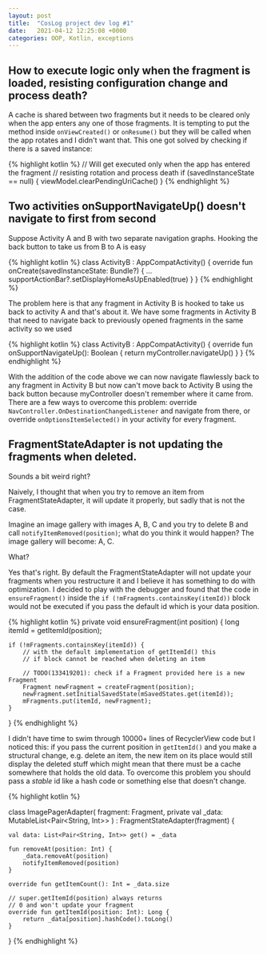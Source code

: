 ```yaml
---
layout: post
title:  "CosLog project dev log #1"
date:   2021-04-12 12:25:08 +0000
categories: OOP, Kotlin, exceptions
--- 
```


## How to execute logic only when the fragment is loaded, resisting configuration change and process death?

A cache is shared between two fragments but it needs to be cleared only when the app enters any one of those fragments. It is tempting to put the method inside `onViewCreated()` or `onResume()` but they will be called when the app rotates and I didn't want that. This one got solved by checking if there is a saved instance:

{% highlight kotlin %}
// Will get executed only when the app has entered the fragment
// resisting rotation and process death
if (savedInstanceState == null) {
    viewModel.clearPendingUriCache()
}
{% endhighlight %}

## Two activities onSupportNavigateUp() doesn't navigate to first from second

Suppose Activity A and B with two separate navigation graphs. Hooking the back button to take us from B to A is easy

{% highlight kotlin %}
class ActivityB : AppCompatActivity() {
   override fun onCreate(savedInstanceState: Bundle?) {
        ...
        supportActionBar?.setDisplayHomeAsUpEnabled(true)
    }
}
{% endhighlight %}

The problem here is that any fragment in Activity B is hooked to take us back to activity A and that's about it. We have some fragments in Activity B that need to navigate back to previously opened fragments in the same activity so we used

{% highlight kotlin %}
class ActivityB : AppCompatActivity() {
    override fun onSupportNavigateUp(): Boolean {
        return myController.navigateUp()
    }
}
{% endhighlight %}

With the addition of the code above we can now navigate flawlessly back to any fragment in Activity B but now can't move back to Activity B using the back button because myController doesn't remember where it came from. There are a few ways to overcome this problem: override `NavController.OnDestinationChangedListener` and navigate from there, or override `onOptionsItemSelected()` in your activity for every fragment.

## FragmentStateAdapter is not updating the fragments when deleted.

Sounds a bit weird right? 

Naively, I thought that when you try to remove an item from FragmentStateAdapter, it will update it properly, but sadly that is not the case. 

Imagine an image gallery with images A, B, C and you try to delete B and call `notifyItemRemoved(position)`; what do you think it would happen? The image gallery will become: A, C.

What?

Yes that's right. By default the FragmentStateAdapter will not update your fragments when you restructure it and I believe it has something to do with optimization.  I decided to play with the debugger and found that the code in `ensureFragment()` inside the `if (!mFragments.containsKey(itemId))` block would not be executed if you pass the default id which is your data position.

{% highlight kotlin %}
private void ensureFragment(int position) {
    long itemId = getItemId(position);

    if (!mFragments.containsKey(itemId)) {
        // with the default implementation of getItemId() this 
        // if block cannot be reached when deleting an item

        // TODO(133419201): check if a Fragment provided here is a new Fragment
        Fragment newFragment = createFragment(position);
        newFragment.setInitialSavedState(mSavedStates.get(itemId));
        mFragments.put(itemId, newFragment);
    }
}
{% endhighlight %}

I didn't have time to swim through 10000+ lines of RecyclerView code but I noticed this: if you pass the current position in `getItemId()` and you make a structural change, e.g. delete an item, the new item on its place would still display the deleted stuff which might mean that there must be a cache somewhere that holds the old data. To overcome this problem you should pass a <i>stable</i> id like a hash code or something else that doesn't change.

{% highlight kotlin %}

class ImagePagerAdapter(
    fragment: Fragment,
    private val _data: MutableList<Pair<String, Int>>
) : FragmentStateAdapter(fragment) {

    val data: List<Pair<String, Int>> get() = _data

    fun removeAt(position: Int) {
        _data.removeAt(position)
        notifyItemRemoved(position)
    }

    override fun getItemCount(): Int = _data.size

    // super.getItemId(position) always returns 
    // 0 and won't update your fragment
    override fun getItemId(position: Int): Long {
        return _data[position].hashCode().toLong()
    }
}
{% endhighlight %}
